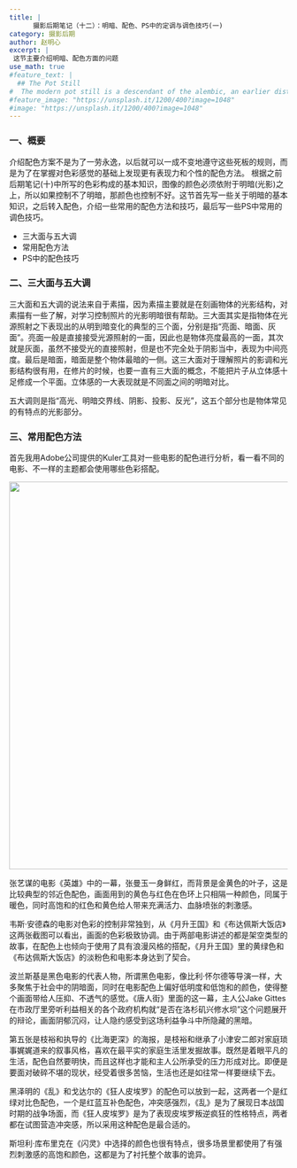 ```yaml
---
title: |
      摄影后期笔记（十二）：明暗、配色、PS中的定调与调色技巧(一)
category: 摄影后期
author: 赵明心
excerpt: |
 这节主要介绍明暗、配色方面的问题
use_math: true
#feature_text: |
  ## The Pot Still
#  The modern pot still is a descendant of the alembic, an earlier distillation device
#feature_image: "https://unsplash.it/1200/400?image=1048"
#image: "https://unsplash.it/1200/400?image=1048"
---
```


### 一、概要

介绍配色方案不是为了一劳永逸，以后就可以一成不变地遵守这些死板的规则，而是为了在掌握对色彩感觉的基础上发现更有表现力和个性的配色方法。
根据之前后期笔记(十)中所写的色彩构成的基本知识，图像的颜色必须依附于明暗(光影)之上，所以如果控制不了明暗，那颜色也控制不好。这节首先写一些关于明暗的基本知识，之后转入配色，介绍一些常用的配色方法和技巧，最后写一些PS中常用的调色技巧。

- 三大面与五大调
- 常用配色方法
- PS中的配色技巧

### 二、三大面与五大调

三大面和五大调的说法来自于素描，因为素描主要就是在刻画物体的光影结构，对素描有一些了解，对学习控制照片的光影明暗很有帮助。三大面其实是指物体在光源照射之下表现出的从明到暗变化的典型的三个面，分别是指“亮面、暗面、灰面”。亮面一般是直接接受光源照射的一面，因此也是物体亮度最高的一面，其次就是灰面，虽然不接受光的直接照射，但是也不完全处于阴影当中，表现为中间亮度。最后是暗面，暗面是整个物体最暗的一侧。这三大面对于理解照片的影调和光影结构很有用，在修片的时候，也要一直有三大面的概念，不能把片子从立体感十足修成一个平面。立体感的一大表现就是不同面之间的明暗对比。

五大调则是指“高光、明暗交界线、阴影、投影、反光”，这五个部分也是物体常见的有特点的光影部分。

### 三、常用配色方法

首先我用Adobe公司提供的Kuler工具对一些电影的配色进行分析，看一看不同的电影、不一样的主题都会使用哪些色彩搭配。

<center>
<img src="http://wx2.sinaimg.cn/large/41f56ddcly1fr6tje9edej21bl1he1kx.jpg" width="700px">
</center>

张艺谋的电影《英雄》中的一幕，张曼玉一身鲜红，而背景是金黄色的叶子，这是比较典型的邻近色配色，画面用到的黄色与红色在色环上只相隔一种颜色，同属于暖色，同时高饱和的红色和黄色给人带来充满活力、血脉喷张的刺激感。

韦斯·安德森的电影对色彩的控制非常独到，从《月升王国》和《布达佩斯大饭店》这两张截图可以看出，画面的色彩极致协调。由于两部电影讲述的都是架空类型的故事，在配色上也倾向于使用了具有浪漫风格的搭配，《月升王国》里的黄绿色和《布达佩斯大饭店》的淡粉色和电影本身达到了契合。

波兰斯基是黑色电影的代表人物，所谓黑色电影，像比利·怀尔德等导演一样，大多聚焦于社会中的阴暗面，同时在电影配色上偏好低明度和低饱和的颜色，使得整个画面带给人压抑、不透气的感觉。《唐人街》里面的这一幕，主人公Jake Gittes在市政厅里旁听利益相关的各个政府机构就“是否在洛杉矶兴修水坝”这个问题展开的辩论，画面阴郁沉闷，让人隐约感受到这场利益争斗中所隐藏的黑暗。

第五张是枝裕和执导的《比海更深》的海报，是枝裕和继承了小津安二郎对家庭琐事娓娓道来的叙事风格，喜欢在最平实的家庭生活里发掘故事。既然是着眼平凡的生活，配色自然要明快，而且这样也才能和主人公所承受的压力形成对比。即便是要面对破碎不堪的现状，经受着很多苦恼，生活也还是如往常一样要继续下去。

黑泽明的《乱》和戈达尔的《狂人皮埃罗》的配色可以放到一起，这两者一个是红绿对比色配色，一个是红蓝互补色配色，冲突感强烈，《乱》是为了展现日本战国时期的战争场面，而《狂人皮埃罗》是为了表现皮埃罗叛逆疯狂的性格特点，两者都在试图营造冲突感，所以采用这种配色是最合适的。

斯坦利·库布里克在《闪灵》中选择的颜色也很有特点，很多场景里都使用了有强烈刺激感的高饱和颜色，这都是为了衬托整个故事的诡异。

